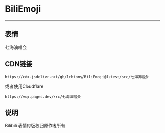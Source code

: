 # BiliEmoji
---
## 表情
七海演唱会
## CDN链接
```
https://cdn.jsdelivr.net/gh/lrhtony/BiliEmoji@latest/src/七海演唱会
```
或者使用Cloudflare
```
https://vup.pages.dev/src/七海演唱会
```
## 说明
Bilibili 表情的版权归原作者所有

